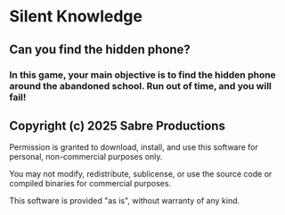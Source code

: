 # Silent Knowledge
## Can you find the hidden phone?

### In this game, your main objective is to find the hidden phone around the abandoned school. Run out of time, and you will fail!

## **Copyright (c) 2025 Sabre Productions**

Permission is granted to download, install, and use this software for personal,
non-commercial purposes only.

You may not modify, redistribute, sublicense, or use the source code or compiled
binaries for commercial purposes.

This software is provided "as is", without warranty of any kind.
